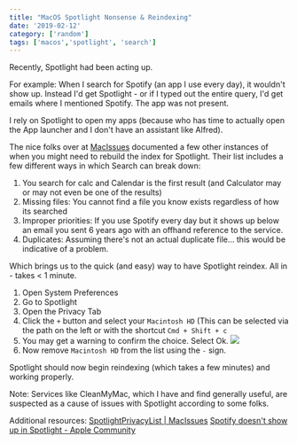 ```yaml
---
title: "MacOS Spotlight Nonsense & Reindexing"
date: '2019-02-12'
category: ['random']
tags: ['macos','spotlight', 'search']
---
```


Recently, Spotlight had been acting up.

For example: When I search for Spotify (an app I use every day), it wouldn't show up. Instead I'd get Spotlight - or if I typed out the entire query, I'd get emails where I mentioned Spotify. The app was not present.

I rely on Spotlight to open my apps (because who has time to actually open the App launcher and I don't have an assistant like Alfred).

The nice folks over at [MacIssues](http://www.macissues.com/2014/12/12/how-to-determine-when-your-spotlight-index-needs-to-be-rebuilt/) documented a few other instances of when you might need to rebuild the index for Spotlight. Their list includes a few different ways in which Search can break down:
1. You search for calc and Calendar is the first result (and Calculator may or may not even be one of the results)
2. Missing files: You cannot find a file you know exists regardless of how its searched
3. Improper priorities: If you use Spotify every day but it shows up below an email you sent 6 years ago with an offhand reference to the service.
4. Duplicates: Assuming there's not an actual duplicate file… this would be indicative of a problem.

Which brings us to the quick (and easy) way to have Spotlight reindex. All in - takes < 1 minute.
1. Open System Preferences
2. Go to Spotlight
3. Open the Privacy Tab
4. Click the `+` button and select your `Macintosh HD` (This can be selected via the path on the left or with the shortcut `Cmd + Shift + c`
5. You may get a warning to confirm the choice. Select Ok.
![](./are-you-sure.png)
6. Now remove `Macintosh HD` from the list using the `-` sign.

Spotlight should now begin reindexing (which takes a few minutes) and working properly.

Note: Services like CleanMyMac, which I have and find generally useful, are suspected as a cause of issues with Spotlight according to some folks.

Additional resources:
[SpotlightPrivacyList | MacIssues](https://www.macissues.com/2014/12/12/how-to-determine-when-your-spotlight-index-needs-to-be-rebuilt/spotlightprivacylist/)
[Spotify doesn't show up in Spotlight - Apple Community](https://discussions.apple.com/thread/7356551)


